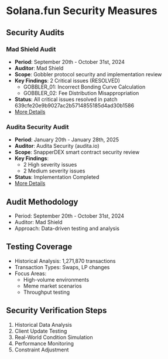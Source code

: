 # Solana.fun Security Measures

## Security Audits

### Mad Shield Audit
- **Period**: September 20th - October 31st, 2024
- **Auditor**: Mad Shield
- **Scope**: Gobbler protocol security and implementation review
- **Key Findings**: 2 Critical issues (RESOLVED)
  - GOBBLER_01: Incorrect Bonding Curve Calculation
  - GOBBLER_02: Fee Distribution Misappropriation
- **Status**: All critical issues resolved in patch 639cfe20e9b9027ac2b5714855185d4ad30b1586
- [More Details](f8m3-security-review.md)

### Audita Security Audit
- **Period**: January 20th - January 28th, 2025
- **Auditor**: Audita Security (audita.io)
- **Scope**: SnapperDEX smart contract security review
- **Key Findings**:
  - 2 High severity issues
  - 2 Medium severity issues
- **Status**: Implementation Completed
- [More Details](snapper-security-review.md)

## Audit Methodology
- Period: September 20th - October 31st, 2024
- Auditor: Mad Shield
- Approach: Data-driven testing and analysis

## Testing Coverage
- Historical Analysis: 1,271,870 transactions
- Transaction Types: Swaps, LP changes
- Focus Areas:
  - High-volume environments
  - Meme market scenarios
  - Throughput testing

## Security Verification Steps
1. Historical Data Analysis
2. Client Update Testing
3. Real-World Condition Simulation
4. Performance Monitoring
5. Constraint Adjustment